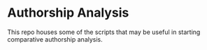 # Authorship Analysis

This repo houses some of the scripts that may be useful in starting comparative authorship analysis.
